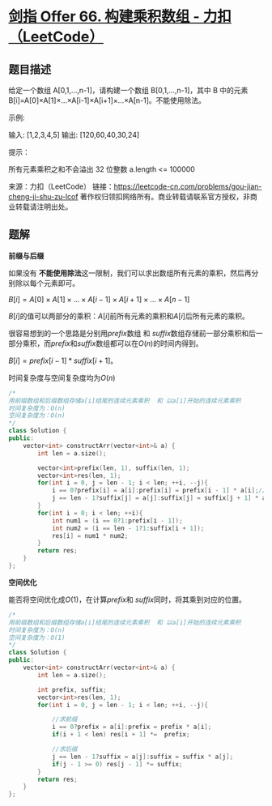 # [剑指 Offer 66. 构建乘积数组 - 力扣（LeetCode）](https://leetcode-cn.com/problems/gou-jian-cheng-ji-shu-zu-lcof/)

## 题目描述

给定一个数组 A[0,1,…,n-1]，请构建一个数组 B[0,1,…,n-1]，其中 B 中的元素 B[i]=A[0]×A[1]×…×A[i-1]×A[i+1]×…×A[n-1]。不能使用除法。

 

示例:

输入: [1,2,3,4,5]
输出: [120,60,40,30,24]


提示：

所有元素乘积之和不会溢出 32 位整数
a.length <= 100000

来源：力扣（LeetCode）
链接：https://leetcode-cn.com/problems/gou-jian-cheng-ji-shu-zu-lcof
著作权归领扣网络所有。商业转载请联系官方授权，非商业转载请注明出处。

## 题解

**前缀与后缀**

如果没有 **不能使用除法**这一限制，我们可以求出数组所有元素的乘积，然后再分别除以每个元素即可。

$B[i]=A[0]×A[1]×\dots×A[i-1]×A[i+1]×\dots×A[n-1]$

$B[i]$的值可以两部分的乘积：$A[i]$前所有元素的乘积和$A[i]$后所有元素的乘积。

很容易想到的一个思路是分别用$prefix$数组 和 $suffix$数组存储前一部分乘积和后一部分乘积，而$prefix$和$suffix$数组都可以在$O(n)$的时间内得到。

$B[i] = prefix[i - 1] * suffix[i + 1]$。

时间复杂度与空间复杂度均为$O(n)$

```cpp
/*
用前缀数组和后缀数组存储a[i]结尾的连续元素乘积  和 以a[i]开始的连续元素乘积
时间复杂度为：O(n)
空间复杂度为：O(n)
*/
class Solution {
public:
    vector<int> constructArr(vector<int>& a) {
        int len = a.size();

        vector<int>prefix(len, 1), suffix(len, 1);
        vector<int>res(len, 1);
        for(int i = 0, j = len - 1; i < len; ++i, --j){
            i == 0?prefix[i] = a[i]:prefix[i] = prefix[i - 1] * a[i];//计算prefix数组  prefix[i]
            j == len - 1?suffix[j] = a[j]:suffix[j] = suffix[j + 1] * a[j]; //计算suffix数组  suffix[j]
        }
        for(int i = 0; i < len; ++i){
            int num1 = (i == 0?1:prefix[i - 1]);
            int num2 = (i == len - 1?1:suffix[i + 1]);
            res[i] = num1 * num2;
        }
        return res;
    }
};
```

**空间优化**

能否将空间优化成$O(1)$，在计算$prefix$和 $suffix$同时，将其乘到对应的位置。

```cpp
/*
用前缀数组和后缀数组存储a[i]结尾的连续元素乘积  和 以a[i]开始的连续元素乘积
时间复杂度为：O(n)
空间复杂度为：O(1)
*/
class Solution {
public:
    vector<int> constructArr(vector<int>& a) {
        int len = a.size();

        int prefix, suffix;
        vector<int>res(len, 1);
        for(int i = 0, j = len - 1; i < len; ++i, --j){

            //求前缀
            i == 0?prefix = a[i]:prefix = prefix * a[i];
            if(i + 1 < len) res[i + 1] *=  prefix; 

            //求后缀
            j == len - 1?suffix = a[j]:suffix = suffix * a[j];
            if(j - 1 >= 0) res[j - 1] *= suffix; 
        }
        return res;
    }
};
```



